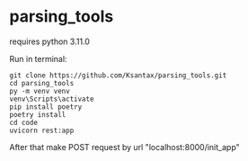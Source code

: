 # parsing_tools

requires python 3.11.0

Run in terminal:
    
    git clone https://github.com/Ksantax/parsing_tools.git
    cd parsing_tools
    py -m venv venv
    venv\Scripts\activate
    pip install poetry
    poetry install
    cd code
    uvicorn rest:app

After that make POST request by url "localhost:8000/init_app"
